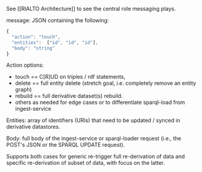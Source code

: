 See [[RIALTO Architecture]] to see the central role messaging plays.

message: JSON containing the following:

```javascript
{ 
  "action": "touch",
  "entities":  ["id", "id", "id"],
  "body": "string"
}
```

Action options:
- touch == C[R]UD on triples / rdf statements,
- delete == full entity delete (stretch goal, i.e. completely remove an entity graph)
- rebuild == full derivative dataset(s) rebuild. 
- others as needed for edge cases or to differentiate sparql-load from ingest-service

Entities: array of identifiers (URIs) that need to be updated / synced in derivative datastores. 

Body: full body of the ingest-service or sparql-loader request (i.e., the POST's JSON or the SPARQL UPDATE request).

Supports both cases for generic re-trigger full re-derivation of data and specific re-derivation of subset of data, with focus on the latter.
